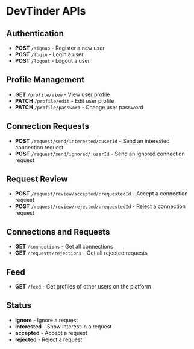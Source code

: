 # DevTinder APIs

## Authentication
- **POST** `/signup` - Register a new user
- **POST** `/login` - Login a user
- **POST** `/logout` - Logout a user

## Profile Management
- **GET** `/profile/view` - View user profile
- **PATCH** `/profile/edit` - Edit user profile
- **PATCH** `/profile/password` - Change user password

## Connection Requests
- **POST** `/request/send/interested/:userId` - Send an interested connection request
- **POST** `/request/send/ignored/:userId` - Send an ignored connection request

## Request Review
- **POST** `/request/review/accepted/:requestedId` - Accept a connection request
- **POST** `/request/review/rejected/:requestedId` - Reject a connection request

## Connections and Requests
- **GET** `/connections` - Get all connections
- **GET** `/requests/rejections` - Get all rejected requests

## Feed
- **GET** `/feed` - Get profiles of other users on the platform

## Status
- **ignore** - Ignore a request
- **interested** - Show interest in a request
- **accepted** - Accept a request
- **rejected** - Reject a request